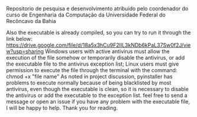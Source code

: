 Repositorio de pesquisa e desenvolvimento atribuido pelo coordenador do curso de Engenharia da Computação da Universidade Federal do Recôncavo da Bahia

Also the executable is already compiled, so you can try to run it through the link below:
    https://drive.google.com/file/d/18a5x3hCu9F2lIL3kNDb6kPaL37Sw0f2J/view?usp=sharing
        Windows users with active antivirus must allow the execution of the file somehow or temporarily disable the antivirus, or add the executable file to the antivirus exception list;
        Linux users must give permission to execute the file through the terminal with the command: chmod +x "file name"
        As noted in project discussion, pyinstaller has problems to execute normally because of being blacklisted by most antivirus, even though the executable is clean, so it is necessary to disable the antivirus or add the executable to the exception list.
            feel free to send a message or open an issue if you have any problem with the executable file, I will be happy to help. Thank you for reading.
